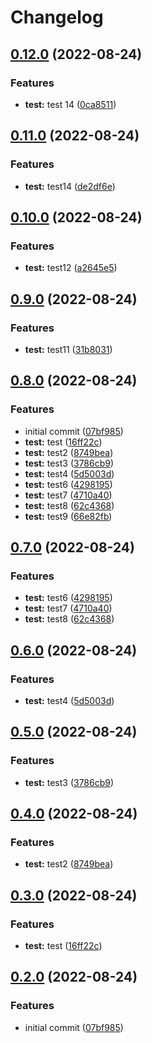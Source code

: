 # Changelog

## [0.12.0](https://github.com/ChipWolf/test-matrix/compare/c-b-v0.11.0...c-b-v0.12.0) (2022-08-24)


### Features

* **test:** test 14 ([0ca8511](https://github.com/ChipWolf/test-matrix/commit/0ca85115f73d2c84bc69ffee4365d1b0fd682f00))

## [0.11.0](https://github.com/ChipWolf/test-matrix/compare/c-b-v0.10.0...c-b-v0.11.0) (2022-08-24)


### Features

* **test:** test14 ([de2df6e](https://github.com/ChipWolf/test-matrix/commit/de2df6ecf3f439677f85203808390cf3d6af61e5))

## [0.10.0](https://github.com/ChipWolf/test-matrix/compare/c-b-v0.9.0...c-b-v0.10.0) (2022-08-24)


### Features

* **test:** test12 ([a2645e5](https://github.com/ChipWolf/test-matrix/commit/a2645e5732c9aec6f30230949c03772cad0eb165))

## [0.9.0](https://github.com/ChipWolf/test-matrix/compare/c-b-v0.8.0...c-b-v0.9.0) (2022-08-24)


### Features

* **test:** test11 ([31b8031](https://github.com/ChipWolf/test-matrix/commit/31b80312fbaa78a9bb7c1a1bafa2c3514df6302a))

## [0.8.0](https://github.com/ChipWolf/test-matrix/compare/c-b-v0.7.0...c-b-v0.8.0) (2022-08-24)


### Features

* initial commit ([07bf985](https://github.com/ChipWolf/test-matrix/commit/07bf9855de11744fbe3a38954c9b36f40614ff14))
* **test:** test ([16ff22c](https://github.com/ChipWolf/test-matrix/commit/16ff22c3dac92e893d54960023487844aa931654))
* **test:** test2 ([8749bea](https://github.com/ChipWolf/test-matrix/commit/8749bea363b3812a944863d434ec68e51ed6a34a))
* **test:** test3 ([3786cb9](https://github.com/ChipWolf/test-matrix/commit/3786cb94a075f600e4f560fcc311e225fdc71bde))
* **test:** test4 ([5d5003d](https://github.com/ChipWolf/test-matrix/commit/5d5003db25560f26cdb0ce9f696b918f650b64cb))
* **test:** test6 ([4298195](https://github.com/ChipWolf/test-matrix/commit/4298195dc0cd27bdc993a8d3709f52839f8ecba1))
* **test:** test7 ([4710a40](https://github.com/ChipWolf/test-matrix/commit/4710a40adbbf22780b41d73aa9701dd9cfe62df3))
* **test:** test8 ([62c4368](https://github.com/ChipWolf/test-matrix/commit/62c43688fb7b548f8081534bdaa2c80221803858))
* **test:** test9 ([66e82fb](https://github.com/ChipWolf/test-matrix/commit/66e82fbfc7e98328e434fa738601730e6a1dc511))

## [0.7.0](https://github.com/ChipWolf/test-matrix/compare/c-b-v0.6.0...c-b-v0.7.0) (2022-08-24)


### Features

* **test:** test6 ([4298195](https://github.com/ChipWolf/test-matrix/commit/4298195dc0cd27bdc993a8d3709f52839f8ecba1))
* **test:** test7 ([4710a40](https://github.com/ChipWolf/test-matrix/commit/4710a40adbbf22780b41d73aa9701dd9cfe62df3))
* **test:** test8 ([62c4368](https://github.com/ChipWolf/test-matrix/commit/62c43688fb7b548f8081534bdaa2c80221803858))

## [0.6.0](https://github.com/ChipWolf/test-matrix/compare/c-b-v0.5.0...c-b-v0.6.0) (2022-08-24)


### Features

* **test:** test4 ([5d5003d](https://github.com/ChipWolf/test-matrix/commit/5d5003db25560f26cdb0ce9f696b918f650b64cb))

## [0.5.0](https://github.com/ChipWolf/test-matrix/compare/c-b-v0.4.0...c-b-v0.5.0) (2022-08-24)


### Features

* **test:** test3 ([3786cb9](https://github.com/ChipWolf/test-matrix/commit/3786cb94a075f600e4f560fcc311e225fdc71bde))

## [0.4.0](https://github.com/ChipWolf/test-matrix/compare/c-b-v0.3.0...c-b-v0.4.0) (2022-08-24)


### Features

* **test:** test2 ([8749bea](https://github.com/ChipWolf/test-matrix/commit/8749bea363b3812a944863d434ec68e51ed6a34a))

## [0.3.0](https://github.com/ChipWolf/test-matrix/compare/c-b-v0.2.0...c-b-v0.3.0) (2022-08-24)


### Features

* **test:** test ([16ff22c](https://github.com/ChipWolf/test-matrix/commit/16ff22c3dac92e893d54960023487844aa931654))

## [0.2.0](https://github.com/ChipWolf/test-matrix/compare/c-b-v0.1.0...c-b-v0.2.0) (2022-08-24)


### Features

* initial commit ([07bf985](https://github.com/ChipWolf/test-matrix/commit/07bf9855de11744fbe3a38954c9b36f40614ff14))
